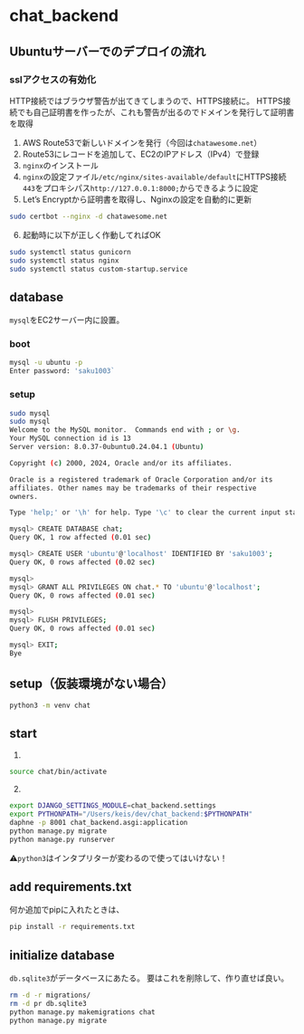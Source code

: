 # chat_backend

## Ubuntuサーバーでのデプロイの流れ
### sslアクセスの有効化
HTTP接続ではブラウザ警告が出てきてしまうので、HTTPS接続に。
HTTPS接続でも自己証明書を作ったが、これも警告が出るのでドメインを発行して証明書を取得
1. AWS Route53で新しいドメインを発行（今回は`chatawesome.net`）
2. Route53にレコードを追加して、EC2のIPアドレス（IPv4）で登録
3. `nginx`のインストール
4. `nginx`の設定ファイル`/etc/nginx/sites-available/default`にHTTPS接続`443`をプロキシパス`http://127.0.0.1:8000;`からできるように設定
5. Let’s Encryptから証明書を取得し、Nginxの設定を自動的に更新
```bash
sudo certbot --nginx -d chatawesome.net
```
6. 起動時に以下が正しく作動してればOK
```bash
sudo systemctl status gunicorn
sudo systemctl status nginx
sudo systemctl status custom-startup.service
```
## database
`mysql`をEC2サーバー内に設置。
### boot
```bash
mysql -u ubuntu -p
Enter password: 'saku1003`
```
### setup
```bash
sudo mysql
sudo mysql
Welcome to the MySQL monitor.  Commands end with ; or \g.
Your MySQL connection id is 13
Server version: 8.0.37-0ubuntu0.24.04.1 (Ubuntu)

Copyright (c) 2000, 2024, Oracle and/or its affiliates.

Oracle is a registered trademark of Oracle Corporation and/or its
affiliates. Other names may be trademarks of their respective
owners.

Type 'help;' or '\h' for help. Type '\c' to clear the current input statement.

mysql> CREATE DATABASE chat;
Query OK, 1 row affected (0.01 sec)

mysql> CREATE USER 'ubuntu'@'localhost' IDENTIFIED BY 'saku1003';
Query OK, 0 rows affected (0.02 sec)

mysql>
mysql> GRANT ALL PRIVILEGES ON chat.* TO 'ubuntu'@'localhost';
Query OK, 0 rows affected (0.01 sec)

mysql>
mysql> FLUSH PRIVILEGES;
Query OK, 0 rows affected (0.01 sec)

mysql> EXIT;
Bye
```

## setup（仮装環境がない場合）
```bash
python3 -m venv chat
```

## start
1. 
```bash
source chat/bin/activate
```
2.
```bash
export DJANGO_SETTINGS_MODULE=chat_backend.settings
export PYTHONPATH="/Users/keis/dev/chat_backend:$PYTHONPATH"
daphne -p 8001 chat_backend.asgi:application
python manage.py migrate
python manage.py runserver
```
⚠️`python3`はインタプリターが変わるので使ってはいけない！

## add requirements.txt
何か追加でpipに入れたときは、
```bash
pip install -r requirements.txt
```

## initialize database
`db.sqlite3`がデータベースにあたる。
要はこれを削除して、作り直せば良い。
```bash
rm -d -r migrations/
rm -d pr db.sqlite3
python manage.py makemigrations chat
python manage.py migrate
```
